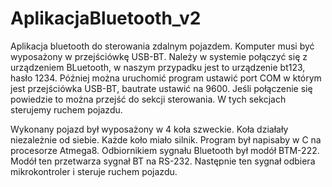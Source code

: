 # AplikacjaBluetooth_v2
Aplikacja bluetooth do sterowania zdalnym pojazdem.
Komputer musi być wyposażony w przejściówkę USB-BT.
Należy w systemie połączyć się z urządzeniem BLuetooth, w naszym przypadku jest to urządzenie bt123, hasło 1234.
Później można uruchomić program ustawić port COM w którym jest przejściówka USB-BT, bautrate ustawić na 9600.
Jeśli połączenie się powiedzie to można przejść do sekcji sterowania. W tych sekcjach sterujemy ruchem pojazdu.

Wykonany pojazd był wyposażony w 4 koła szweckie. Koła działały niezależnie od siebie. Każde koło miało silnik. Program był napisaby w C na procesorze Atmega8. 
Odbiornikiem sygnału Bluetooth był modół BTM-222. Modół ten przetwarza sygnał BT na RS-232. Następnie ten sygnał odbiera mikrokontroler i steruje ruchem pojazdu.
